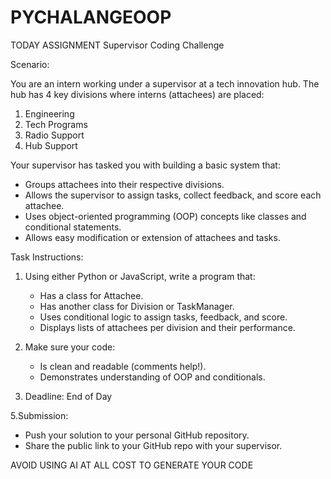 # PYCHALANGEOOP

TODAY ASSIGNMENT
Supervisor Coding Challenge

Scenario:

You are an intern working under a supervisor at a tech innovation hub. The hub has 4 key divisions where interns (attachees) are placed:

1. Engineering
2. Tech Programs
3. Radio Support
4. Hub Support

Your supervisor has tasked you with building a basic system that:

* Groups attachees into their respective divisions.
* Allows the supervisor to assign tasks, collect feedback, and score each attachee.
* Uses object-oriented programming (OOP) concepts like classes and conditional statements.
* Allows easy modification or extension of attachees and tasks.

Task Instructions:

1. Using either Python or JavaScript, write a program that:

   * Has a class for Attachee.
   * Has another class for Division or TaskManager.
   * Uses conditional logic to assign tasks, feedback, and score.
   * Displays lists of attachees per division and their performance.

2. Make sure your code:

   * Is clean and readable (comments help!).
   * Demonstrates understanding of OOP and conditionals.
4. Deadline: End of Day

5.Submission:

   * Push your solution to your personal GitHub repository.
   * Share the public link to your GitHub repo with your supervisor.

AVOID USING AI AT ALL COST TO GENERATE YOUR CODE
